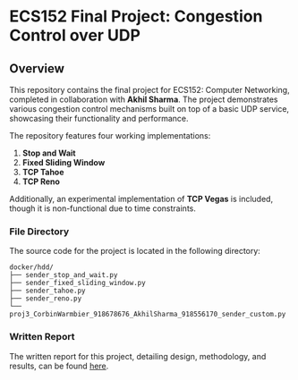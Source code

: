 # **ECS152 Final Project: Congestion Control over UDP**

## **Overview**

This repository contains the final project for ECS152: Computer Networking, completed in collaboration with **Akhil Sharma**. The project demonstrates various congestion control mechanisms built on top of a basic UDP service, showcasing their functionality and performance.

The repository features four working implementations:
1. **Stop and Wait**
2. **Fixed Sliding Window**
3. **TCP Tahoe**
4. **TCP Reno**

Additionally, an experimental implementation of **TCP Vegas** is included, though it is non-functional due to time constraints.

### **File Directory**
The source code for the project is located in the following directory:
```
docker/hdd/
├── sender_stop_and_wait.py
├── sender_fixed_sliding_window.py
├── sender_tahoe.py
├── sender_reno.py
└── proj3_CorbinWarmbier_918678676_AkhilSharma_918556170_sender_custom.py
```


### **Written Report**
The written report for this project, detailing design, methodology, and results, can be found [here](https://docs.google.com/document/d/16O3zLaC5qXGlOwjdRhC-n35dXLaXFQEgAQyncF67KMQ/edit?usp=sharing).
